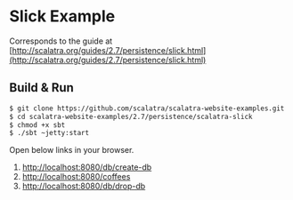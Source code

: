 # Slick Example #

Corresponds to the guide at [http://scalatra.org/guides/2.7/persistence/slick.html](http://scalatra.org/guides/2.7/persistence/slick.html)

## Build & Run ##

```sh
$ git clone https://github.com/scalatra/scalatra-website-examples.git
$ cd scalatra-website-examples/2.7/persistence/scalatra-slick
$ chmod +x sbt
$ ./sbt ~jetty:start
```

Open below links in your browser.

1. [http://localhost:8080/db/create-db](http://localhost:8080/db/create-db)
2. [http://localhost:8080/coffees](http://localhost:8080/coffees)
3. [http://localhost:8080/db/drop-db](http://localhost:8080/db/drop-db)
